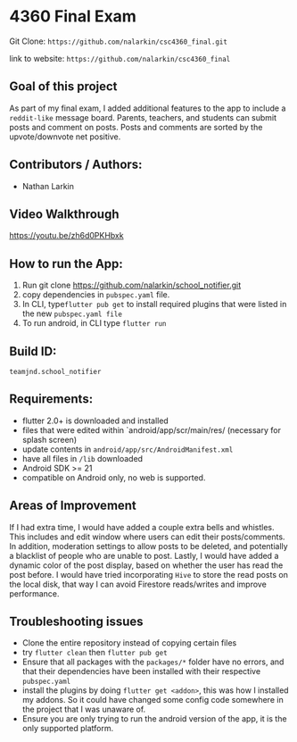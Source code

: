 # 4360 Final Exam


Git Clone: `https://github.com/nalarkin/csc4360_final.git`

link to website: `https://github.com/nalarkin/csc4360_final`

## Goal of this project

As part of my final exam, I added additional features to the app to include a `reddit-like` message board. Parents, teachers, and students can submit posts and comment on posts. Posts and comments are sorted by the upvote/downvote net positive.

## Contributors / Authors:

* Nathan Larkin

## Video Walkthrough

https://youtu.be/zh6d0PKHbxk

## How to run the App:

1. Run git clone https://github.com/nalarkin/school_notifier.git
2. copy dependencies in `pubspec.yaml` file.
3. In CLI, type`flutter pub get` to install required plugins that were listed in the new `pubspec.yaml file`
4. To run android, in CLI type `flutter run`

## Build ID: 

`teamjnd.school_notifier`

## Requirements:

* flutter 2.0+ is downloaded and installed
* files that were edited within `android/app/scr/main/res/  (necessary for splash screen)
* update contents in `android/app/src/AndroidManifest.xml`
* have all files in `/lib` downloaded
* Android SDK >= 21
* compatible on Android only, no web is supported.

## Areas of Improvement

If I had extra time, I would have added a couple extra bells and whistles. This includes and edit window where users can edit their posts/comments. In addition, moderation settings to allow posts to be deleted, and potentially a blacklist of people who are unable to post. Lastly, I would have added a dynamic color of the post display, based on whether the user has read the post before. I would have tried incorporating `Hive` to store the read posts on the local disk, that way I can avoid Firestore reads/writes and improve performance.

## Troubleshooting issues

* Clone the entire repository instead of copying certain files
* try `flutter clean` then `flutter pub get`
* Ensure that all packages with the `packages/*` folder have no errors, and that their dependencies have been installed with their respective `pubspec.yaml`
* install the plugins by doing `flutter get <addon>`, this was how I installed my addons. So it could have changed some config code somewhere in the project that I was unaware of.
* Ensure you are only trying to run the android version of the app, it is the only supported platform.

